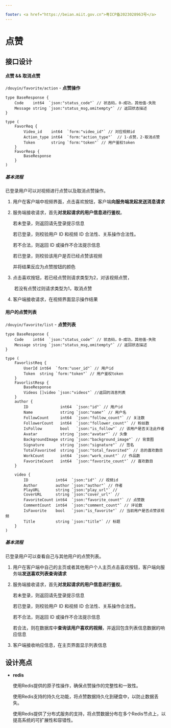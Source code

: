 ```yaml
---

footer: <a href="https://beian.miit.gov.cn">粤ICP备2023028963号</a>
---
```

# 点赞

## 接口设计

#### 点赞 && 取消点赞

`/douyin/favorite/action` - **点赞操作**

```
type BaseResponse {
	Code    int64  `json:"status_code"` // 状态码，0-成功，其他值-失败
	Message string `json:"status_msg,omitempty"` // 返回状态描述
}

type (
	FavorReq {
		Video_id    int64  `form:"video_id"` // 对应视频id
		Action_type int64  `form:"action_type"`  // 1-点赞，2-取消点赞
		Token       string `form:"token"` // 用户鉴权token  
	}
	FavorResp {
		BaseResponse
	}
)
```



##### 基本流程

已登录用户可以对视频进行点赞以及取消点赞操作。

1. 用户在客户端中视频界面，点击喜欢按钮，客户端**向服务端发起发送消息请求**

2. 服务端接收请求，首先**对发起请求的用户信息进行鉴权**。

   若未登录，则返回请先登录提示信息

   若已登录，则校验用户 ID 和视频 ID 合法性、关系操作合法性。

   若不合法，则返回 ID 或操作不合法提示信息

   若已登录，则校验该用户是否已经点赞该视频

   并将结果反应为点赞按钮的颜色

3. 点击喜欢按钮，若已经点赞则请求类型为2，对该视频点赞，

   ​                           若没有点赞过则请求类型为1，取消点赞

4. 客户端接收请求，在视频界面显示操作结果



#### 用户的点赞列表

`/douyin/favorite/list` - **点赞列表**

```
type BaseResponse {
	Code    int64  `json:"status_code"` // 状态码，0-成功，其他值-失败
	Message string `json:"status_msg,omitempty"` // 返回状态描述
}

type (
    FavorlistReq {
		UserId int64  `form:"user_id"` // 用户id
		Token  string `form:"token"` // 用户鉴权token
	}
	FavorlistResp {
		BaseResponse
		Videos []video `json:"videos"` //返回的消息列表
	}
	author {  
		ID              int64  `json:"id"` // 用户id
		Name            string `json:"name"` // 用户名
		FollowCount     int64  `json:"follow_count"` // 关注数
		FollowerCount   int64  `json:"follower_count"` // 粉丝数
		IsFollow        bool   `json:"is_follow"` // 该用户是否关注此作者
		Avatar          string `json:"avatar"` // 头像
		BackgroundImage string `json:"background_image"` // 背景图
		Signature       string `json:"signature"` // 签名
		TotalFavorited  string `json:"total_favorited"` // 总的喜欢数目
		WorkCount       int64  `json:"work_count"` // 作品数
		FavoriteCount   int64  `json:"favorite_count"` // 喜欢数目
	}

	video {
		ID            int64  `json:"id"` // 视频id
		Author        author `json:"author"` // 作者
		PlayURL       string `json:"play_url"` // 
		CoverURL      string `json:"cover_url"` // 
		FavoriteCount int64  `json:"favorite_count"` // 点赞数
		CommentCount  int64  `json:"comment_count"` // 评论数
		IsFavorite    bool   `json:"is_favorite"` // 当前用户是否点赞该视频
		Title         string `json:"title"` // 标题
	}
)
```



##### 基本流程

已登录用户可以查看自己与其他用户的点赞列表。

1. 用户在客户端中自己的主页或者其他用户个人主页点击喜欢按钮，客户端向服务端**发送喜欢列表查询请求**

2. 服务端接收请求，首先**对发起请求的用户信息进行鉴权**。

   若未登录，则返回请先登录提示信息

   若已登录，则校验用户 ID 和视频 ID 合法性、关系操作合法性。

   若不合法，则返回 ID 或操作不合法提示信息

   若合法，则在数据库中**查询该用户喜欢的视频**，并返回包含列表信息数据的响应信息

3. 客户端接收响应信息，在主页界面显示列表信息



## 设计亮点

- **redis**

  使用Redis提供的原子性操作，确保点赞操作的完整性和一致性。

  使用Redis支持的持久化功能，将点赞数据持久化到硬盘中，以防止数据丢失。

  使用Redis提供了分布式服务的支持，将点赞数据分布在多个Redis节点上，以提高系统的可扩展性和容错性。



